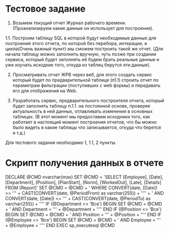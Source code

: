# Тестовое задание #

1. Возьмем текущий отчет Журнал рабочего времени. (Проанализируем какие данные он использует для построения).

1.1. Построим таблицу SQL в которой будут необходимые данные для построения этого отчета, по которой без перебора, интерации, и цикла(Очень важный пункт) мы сможем построить такой же отчет. (Для начала таблицу можно заполнить вручную, чуть позже при создании сервиса, который будет заполнять её будем брать реальные данные и уже изучать исходник того, откуда из таблиц берутся эти данные).

2. Просматривать отчет ЖРВ через веб, для этого создать сервис который будет по предварительной таблице (п1.1) строить отчет по параметрам фильтрации (поступивших с web формы) и передавать его для отображения на Web.

3. Разработать сервис, предварительного построителя отчета, который будет заполнять таблицу п.1.1. на постоянной основе, проверяя актуальность в ней данных, отлавливать изменения в основных таблицах. (В этот момент мы предоставим исходники того, как работает в настоящий момент построения отчетов, что бы можно было видеть в какие таблицы что записывается, откуда что берется и т.д.)

Для тестового задания необходимо 1, 1.1, 2 пункты.

# Скрипт получения данных в отчете #

DECLARE @CMD nvarchar(max)
SET @CMD = 'SELECT [Employee], [Date], [Department], [Position], [PlanStart], [Norm], [WorkedOut], [Late], [Details] FROM [Report]'
SET @CMD = @CMD + ' WHERE CONVERT(date, [Date]) >= ''' + CAST(CONVERT(date, @PeriodFrom) as varchar(255)) + '''' +
				  ' AND CONVERT(date, [Date]) <= ''' + CAST(CONVERT(date, @PeriodTo) as varchar(255)) + ''''
IF (@Department <> 'Все')
BEGIN
	SET @CMD = @CMD + ' AND Department = ''' + @Department + ''''
END
IF (@Position <> 'Все')
BEGIN
	SET @CMD = @CMD + ' AND Position = ''' + @Position + ''''
END
IF (@Employee <> 'Все')
BEGIN
	SET @CMD = @CMD + ' AND Employee = ''' + @Employee + ''''
END
EXEC sp_executesql @CMD